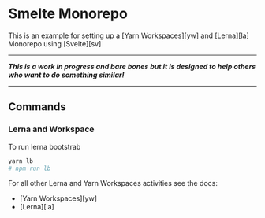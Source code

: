 # Smelte Monorepo

This is an example for setting up a [Yarn Workspaces][yw] and [Lerna][la] Monorepo using [Svelte][sv]

---

_**This is a work in progress and bare bones but it is designed to help others who want to do something similar!**_

---

## Commands

### Lerna and Workspace

To run lerna bootstrab

```bash
yarn lb
# npm run lb
```

For all other Lerna and Yarn Workspaces activities see the docs:

- [Yarn Workspaces][yw]
- [Lerna][la]
